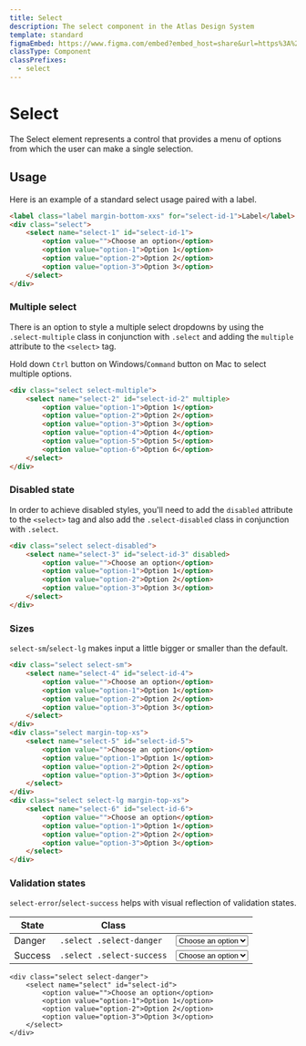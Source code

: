 ```yaml
---
title: Select
description: The select component in the Atlas Design System
template: standard
figmaEmbed: https://www.figma.com/embed?embed_host=share&url=https%3A%2F%2Fwww.figma.com%2Ffile%2FuVA2amRR71yJZ0GS6RI6zL%2F%25F0%259F%258C%259E-Atlas-Design-Library%3Fnode-id%3D1488%253A35182
classType: Component
classPrefixes:
  - select
---
```


# Select

The Select element represents a control that provides a menu of options from which the user can make a single selection.

## Usage

Here is an example of a standard select usage paired with a label.

```html
<label class="label margin-bottom-xxs" for="select-id-1">Label</label>
<div class="select">
	<select name="select-1" id="select-id-1">
		<option value="">Choose an option</option>
		<option value="option-1">Option 1</option>
		<option value="option-2">Option 2</option>
		<option value="option-3">Option 3</option>
	</select>
</div>
```

### Multiple select

There is an option to style a multiple select dropdowns by using the `.select-multiple` class in conjunction with `.select` and adding the `multiple` attribute to the `<select>` tag.

Hold down `Ctrl` button on Windows/`Command` button on Mac to select multiple options.

```html
<div class="select select-multiple">
	<select name="select-2" id="select-id-2" multiple>
		<option value="option-1">Option 1</option>
		<option value="option-2">Option 2</option>
		<option value="option-3">Option 3</option>
		<option value="option-4">Option 4</option>
		<option value="option-5">Option 5</option>
		<option value="option-6">Option 6</option>
	</select>
</div>
```

### Disabled state

In order to achieve disabled styles, you'll need to add the `disabled` attribute to the `<select>` tag and also add the `.select-disabled` class in conjunction with `.select`.

```html
<div class="select select-disabled">
	<select name="select-3" id="select-id-3" disabled>
		<option value="">Choose an option</option>
		<option value="option-1">Option 1</option>
		<option value="option-2">Option 2</option>
		<option value="option-3">Option 3</option>
	</select>
</div>
```

### Sizes

`select-sm`/`select-lg` makes input a little bigger or smaller than the default.

```html
<div class="select select-sm">
	<select name="select-4" id="select-id-4">
		<option value="">Choose an option</option>
		<option value="option-1">Option 1</option>
		<option value="option-2">Option 2</option>
		<option value="option-3">Option 3</option>
	</select>
</div>
<div class="select margin-top-xs">
	<select name="select-5" id="select-id-5">
		<option value="">Choose an option</option>
		<option value="option-1">Option 1</option>
		<option value="option-2">Option 2</option>
		<option value="option-3">Option 3</option>
	</select>
</div>
<div class="select select-lg margin-top-xs">
	<select name="select-6" id="select-id-6">
		<option value="">Choose an option</option>
		<option value="option-1">Option 1</option>
		<option value="option-2">Option 2</option>
		<option value="option-3">Option 3</option>
	</select>
</div>
```

### Validation states

`select-error`/`select-success` helps with visual reflection of validation states.

| State   | Class                     |                                                                                                                                                                                                                                                                     |
| ------- | ------------------------- | ------------------------------------------------------------------------------------------------------------------------------------------------------------------------------------------------------------------------------------------------------------------- |
| Danger  | `.select .select-danger`  | <div class="select select-danger"><select name="select-7" id="select-id-7"><option value="">Choose an option</option><option value="option-1">Option 1</option><option value="option-2">Option 2</option><option value="option-3">Option 3</option></select></div>  |
| Success | `.select .select-success` | <div class="select select-success"><select name="select-8" id="select-id-8"><option value="">Choose an option</option><option value="option-1">Option 1</option><option value="option-2">Option 2</option><option value="option-3">Option 3</option></select></div> |

```abut-html
<div class="select select-danger">
	<select name="select" id="select-id">
		<option value="">Choose an option</option>
		<option value="option-1">Option 1</option>
		<option value="option-2">Option 2</option>
		<option value="option-3">Option 3</option>
	</select>
</div>
```

